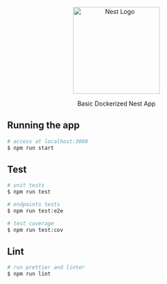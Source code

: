 <p align="center">
  <a href="http://nestjs.com/" target="blank"><img src="https://nestjs.com/img/logo-small.svg" width="200" alt="Nest Logo" /></a>
  <p align="center">Basic Dockerized Nest App</p>
</p>

## Running the app

```bash
# access at localhost:3000
$ npm run start
```

## Test

```bash
# unit tests
$ npm run test

# endpoints tests
$ npm run test:e2e

# test coverage
$ npm run test:cov
```

## Lint
```bash
# run prettier and linter
$ npm run lint
```
